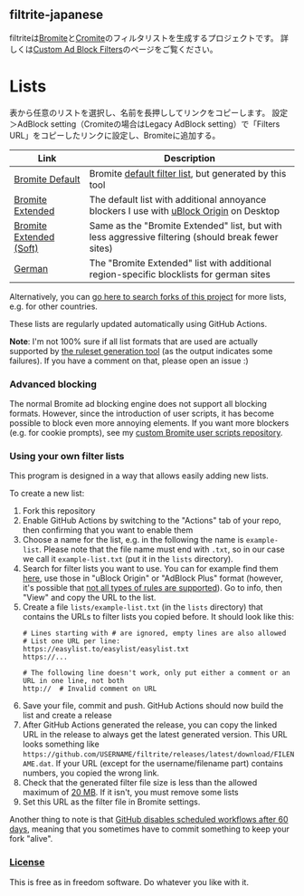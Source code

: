 ## filtrite-japanese
filtriteは[Bromite](https://www.bromite.org/)と[Cromite](https://www.cromite.org/)のフィルタリストを生成するプロジェクトです。 詳しくは[Custom Ad Block Filters](https://www.bromite.org/custom-filters)のページをご覧ください。

# Lists
表から任意のリストを選択し、名前を長押ししてリンクをコピーします。 設定＞AdBlock setting（Cromiteの場合はLegacy AdBlock setting）で「Filters URL」をコピーしたリンクに設定し、Bromiteに追加する。

| Link | Description  |
| ------ | ------|
| [Bromite Default](https://github.com/xarantolus/filtrite/releases/latest/download/bromite-default.dat) | Bromite [default filter list](https://github.com/bromite/filters), but generated by this tool |
| [Bromite Extended](https://github.com/xarantolus/filtrite/releases/latest/download/bromite-extended.dat) | The default list with additional annoyance blockers I use with [uBlock Origin](https://github.com/gorhill/uBlock) on Desktop |
| [Bromite Extended (Soft)](https://github.com/xarantolus/filtrite/releases/latest/download/bromite-extended-soft.dat) | Same as the "Bromite Extended" list, but with less aggressive filtering (should break fewer sites) |
| [German](https://github.com/xarantolus/filtrite/releases/latest/download/german.dat) | The "Bromite Extended" list with additional region-specific blocklists for german sites |

Alternatively, you can [go here to search forks of this project](https://filterlists.010.one/) for more lists, e.g. for other countries.


These lists are regularly updated automatically using GitHub Actions.

**Note**: I'm not 100% sure if all list formats that are used are actually supported by [the ruleset generation tool](https://github.com/xarantolus/subresource_filter_tools) (as the output indicates some failures). If you have a comment on that, please open an issue :)

### Advanced blocking
The normal Bromite ad blocking engine does not support all blocking formats. However, since the introduction of user scripts, it has become possible to block even more annoying elements. If you want more blockers (e.g. for cookie prompts), see my [custom Bromite user scripts repository](https://github.com/xarantolus/bromite-userscripts/).

### Using your own filter lists
This program is designed in a way that allows easily adding new lists.

To create a new list:

1. Fork this repository
2. Enable GitHub Actions by switching to the "Actions" tab of your repo, then confirming that you want to enable them
3. Choose a name for the list, e.g. in the following the name is `example-list`. Please note that the file name must end with `.txt`, so in our case we call it `example-list.txt` (put it in the `lists` directory).
4. Search for filter lists you want to use. You can for example find them [here](https://filterlists.com/), use those in "uBlock Origin" or "AdBlock Plus" format (however, it's possible that [not all types of rules are supported](https://github.com/bromite/bromite/wiki/AdBlocking)). Go to info, then "View" and copy the URL to the list.
5. Create a file `lists/example-list.txt` (in the `lists` directory) that contains the URLs to filter lists you copied before. It should look like this:
    ```
    # Lines starting with # are ignored, empty lines are also allowed
    # List one URL per line:
    https://easylist.to/easylist/easylist.txt
    https://...

    # The following line doesn't work, only put either a comment or an URL in one line, not both
    http://  # Invalid comment on URL
    ```
6. Save your file, commit and push. GitHub Actions should now build the list and create a release
7. After GitHub Actions generated the release, you can copy the linked URL in the release to always get the latest generated version. This URL looks something like `https://github.com/USERNAME/filtrite/releases/latest/download/FILENAME.dat`. If your URL (except for the username/filename part) contains numbers, you copied the wrong link.
8. Check that the generated filter file size is less than the allowed maximum of [20 MB](https://github.com/bromite/bromite/blob/6f40f8341ab3fbcab458c10fe7b6bbcb8f881404/build/patches/Bromite-subresource-adblocker.patch#L1160-L1161). If it isn't, you must remove some lists
9. Set this URL as the filter file in Bromite settings.

Another thing to note is that [GitHub disables scheduled workflows after 60 days](https://docs.github.com/en/actions/managing-workflow-runs/disabling-and-enabling-a-workflow), meaning that you sometimes have to commit something to keep your fork "alive".


### [License](LICENSE)
This is free as in freedom software. Do whatever you like with it.

